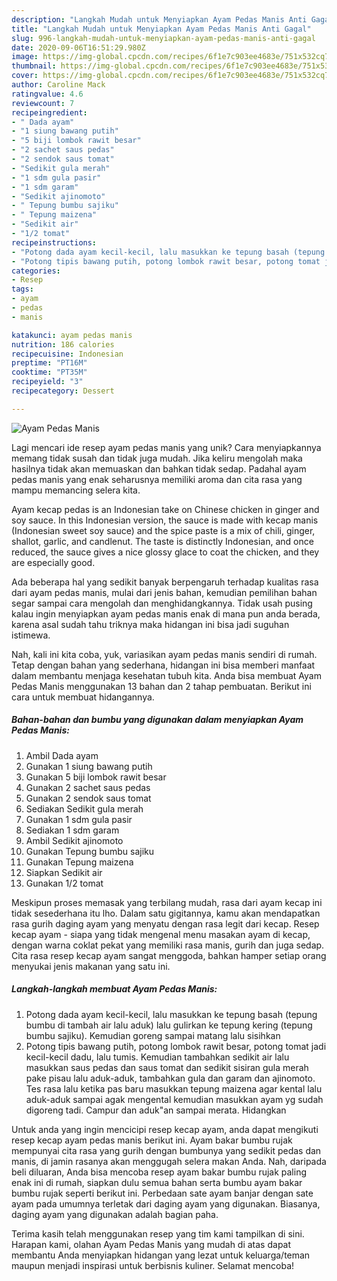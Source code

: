 ```yaml
---
description: "Langkah Mudah untuk Menyiapkan Ayam Pedas Manis Anti Gagal"
title: "Langkah Mudah untuk Menyiapkan Ayam Pedas Manis Anti Gagal"
slug: 996-langkah-mudah-untuk-menyiapkan-ayam-pedas-manis-anti-gagal
date: 2020-09-06T16:51:29.980Z
image: https://img-global.cpcdn.com/recipes/6f1e7c903ee4683e/751x532cq70/ayam-pedas-manis-foto-resep-utama.jpg
thumbnail: https://img-global.cpcdn.com/recipes/6f1e7c903ee4683e/751x532cq70/ayam-pedas-manis-foto-resep-utama.jpg
cover: https://img-global.cpcdn.com/recipes/6f1e7c903ee4683e/751x532cq70/ayam-pedas-manis-foto-resep-utama.jpg
author: Caroline Mack
ratingvalue: 4.6
reviewcount: 7
recipeingredient:
- " Dada ayam"
- "1 siung bawang putih"
- "5 biji lombok rawit besar"
- "2 sachet saus pedas"
- "2 sendok saus tomat"
- "Sedikit gula merah"
- "1 sdm gula pasir"
- "1 sdm garam"
- "Sedikit ajinomoto"
- " Tepung bumbu sajiku"
- " Tepung maizena"
- "Sedikit air"
- "1/2 tomat"
recipeinstructions:
- "Potong dada ayam kecil-kecil, lalu masukkan ke tepung basah (tepung bumbu di tambah air lalu aduk) lalu gulirkan ke tepung kering (tepung bumbu sajiku). Kemudian goreng sampai matang lalu sisihkan"
- "Potong tipis bawang putih, potong lombok rawit besar, potong tomat jadi kecil-kecil dadu, lalu tumis. Kemudian tambahkan sedikit air lalu masukkan saus pedas dan saus tomat dan sedikit sisiran gula merah pake pisau lalu aduk-aduk, tambahkan gula dan garam dan ajinomoto. Tes rasa lalu ketika pas baru masukkan tepung maizena agar kental lalu aduk-aduk sampai agak mengental kemudian masukkan ayam yg sudah digoreng tadi. Campur dan aduk&#34;an sampai merata. Hidangkan"
categories:
- Resep
tags:
- ayam
- pedas
- manis

katakunci: ayam pedas manis 
nutrition: 186 calories
recipecuisine: Indonesian
preptime: "PT16M"
cooktime: "PT35M"
recipeyield: "3"
recipecategory: Dessert

---
```



![Ayam Pedas Manis](https://img-global.cpcdn.com/recipes/6f1e7c903ee4683e/751x532cq70/ayam-pedas-manis-foto-resep-utama.jpg)

Lagi mencari ide resep ayam pedas manis yang unik? Cara menyiapkannya memang tidak susah dan tidak juga mudah. Jika keliru mengolah maka hasilnya tidak akan memuaskan dan bahkan tidak sedap. Padahal ayam pedas manis yang enak seharusnya memiliki aroma dan cita rasa yang mampu memancing selera kita.

Ayam kecap pedas is an Indonesian take on Chinese chicken in ginger and soy sauce. In this Indonesian version, the sauce is made with kecap manis (Indonesian sweet soy sauce) and the spice paste is a mix of chili, ginger, shallot, garlic, and candlenut. The taste is distinctly Indonesian, and once reduced, the sauce gives a nice glossy glace to coat the chicken, and they are especially good.

Ada beberapa hal yang sedikit banyak berpengaruh terhadap kualitas rasa dari ayam pedas manis, mulai dari jenis bahan, kemudian pemilihan bahan segar sampai cara mengolah dan menghidangkannya. Tidak usah pusing kalau ingin menyiapkan ayam pedas manis enak di mana pun anda berada, karena asal sudah tahu triknya maka hidangan ini bisa jadi suguhan istimewa.


Nah, kali ini kita coba, yuk, variasikan ayam pedas manis sendiri di rumah. Tetap dengan bahan yang sederhana, hidangan ini bisa memberi manfaat dalam membantu menjaga kesehatan tubuh kita. Anda bisa membuat Ayam Pedas Manis menggunakan 13 bahan dan 2 tahap pembuatan. Berikut ini cara untuk membuat hidangannya.

<!--inarticleads1-->

##### Bahan-bahan dan bumbu yang digunakan dalam menyiapkan Ayam Pedas Manis:

1. Ambil  Dada ayam
1. Gunakan 1 siung bawang putih
1. Gunakan 5 biji lombok rawit besar
1. Gunakan 2 sachet saus pedas
1. Gunakan 2 sendok saus tomat
1. Sediakan Sedikit gula merah
1. Gunakan 1 sdm gula pasir
1. Sediakan 1 sdm garam
1. Ambil Sedikit ajinomoto
1. Gunakan  Tepung bumbu sajiku
1. Gunakan  Tepung maizena
1. Siapkan Sedikit air
1. Gunakan 1/2 tomat


Meskipun proses memasak yang terbilang mudah, rasa dari ayam kecap ini tidak sesederhana itu lho. Dalam satu gigitannya, kamu akan mendapatkan rasa gurih daging ayam yang menyatu dengan rasa legit dari kecap. Resep kecap ayam - siapa yang tidak mengenal menu masakan ayam di kecap, dengan warna coklat pekat yang memiliki rasa manis, gurih dan juga sedap. Cita rasa resep kecap ayam sangat menggoda, bahkan hamper setiap orang menyukai jenis makanan yang satu ini. 

<!--inarticleads2-->

##### Langkah-langkah membuat Ayam Pedas Manis:

1. Potong dada ayam kecil-kecil, lalu masukkan ke tepung basah (tepung bumbu di tambah air lalu aduk) lalu gulirkan ke tepung kering (tepung bumbu sajiku). Kemudian goreng sampai matang lalu sisihkan
1. Potong tipis bawang putih, potong lombok rawit besar, potong tomat jadi kecil-kecil dadu, lalu tumis. Kemudian tambahkan sedikit air lalu masukkan saus pedas dan saus tomat dan sedikit sisiran gula merah pake pisau lalu aduk-aduk, tambahkan gula dan garam dan ajinomoto. Tes rasa lalu ketika pas baru masukkan tepung maizena agar kental lalu aduk-aduk sampai agak mengental kemudian masukkan ayam yg sudah digoreng tadi. Campur dan aduk&#34;an sampai merata. Hidangkan


Untuk anda yang ingin mencicipi resep kecap ayam, anda dapat mengikuti resep kecap ayam pedas manis berikut ini. Ayam bakar bumbu rujak mempunyai cita rasa yang gurih dengan bumbunya yang sedikit pedas dan manis, di jamin rasanya akan menggugah selera makan Anda. Nah, daripada beli diluaran, Anda bisa mencoba resep ayam bakar bumbu rujak paling enak ini di rumah, siapkan dulu semua bahan serta bumbu ayam bakar bumbu rujak seperti berikut ini. Perbedaan sate ayam banjar dengan sate ayam pada umumnya terletak dari daging ayam yang digunakan. Biasanya, daging ayam yang digunakan adalah bagian paha. 

Terima kasih telah menggunakan resep yang tim kami tampilkan di sini. Harapan kami, olahan Ayam Pedas Manis yang mudah di atas dapat membantu Anda menyiapkan hidangan yang lezat untuk keluarga/teman maupun menjadi inspirasi untuk berbisnis kuliner. Selamat mencoba!
